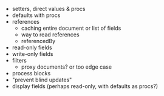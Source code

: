 * setters, direct values & procs
* defaults with procs
* references
	- caching entire document or list of fields
	- way to read references
	- referencedBy
* read-only fields
* write-only fields
* filters
	- proxy documents? or too edge case
* process blocks
* "prevent blind updates"
* display fields (perhaps read-only, with defaults as procs?)
